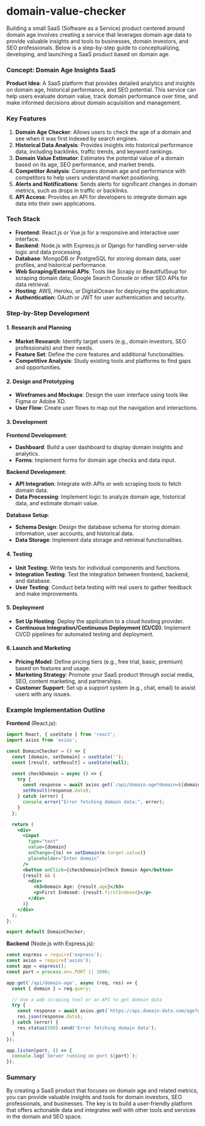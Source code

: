 # domain-value-checker


Building a small SaaS (Software as a Service) product centered around domain age involves creating a service that leverages domain age data to provide valuable insights and tools to businesses, domain investors, and SEO professionals. Below is a step-by-step guide to conceptualizing, developing, and launching a SaaS product based on domain age.

### Concept: Domain Age Insights SaaS

**Product Idea**: A SaaS platform that provides detailed analytics and insights on domain age, historical performance, and SEO potential. This service can help users evaluate domain value, track domain performance over time, and make informed decisions about domain acquisition and management.

### Key Features

1. **Domain Age Checker**: Allows users to check the age of a domain and see when it was first indexed by search engines.
2. **Historical Data Analysis**: Provides insights into historical performance data, including backlinks, traffic trends, and keyword rankings.
3. **Domain Value Estimator**: Estimates the potential value of a domain based on its age, SEO performance, and market trends.
4. **Competitor Analysis**: Compares domain age and performance with competitors to help users understand market positioning.
5. **Alerts and Notifications**: Sends alerts for significant changes in domain metrics, such as drops in traffic or backlinks.
6. **API Access**: Provides an API for developers to integrate domain age data into their own applications.

### Tech Stack

- **Frontend**: React.js or Vue.js for a responsive and interactive user interface.
- **Backend**: Node.js with Express.js or Django for handling server-side logic and data processing.
- **Database**: MongoDB or PostgreSQL for storing domain data, user profiles, and historical performance.
- **Web Scraping/External APIs**: Tools like Scrapy or BeautifulSoup for scraping domain data; Google Search Console or other SEO APIs for data retrieval.
- **Hosting**: AWS, Heroku, or DigitalOcean for deploying the application.
- **Authentication**: OAuth or JWT for user authentication and security.

### Step-by-Step Development

#### 1. **Research and Planning**

- **Market Research**: Identify target users (e.g., domain investors, SEO professionals) and their needs.
- **Feature Set**: Define the core features and additional functionalities.
- **Competitive Analysis**: Study existing tools and platforms to find gaps and opportunities.

#### 2. **Design and Prototyping**

- **Wireframes and Mockups**: Design the user interface using tools like Figma or Adobe XD.
- **User Flow**: Create user flows to map out the navigation and interactions.

#### 3. **Development**

**Frontend Development**:
   - **Dashboard**: Build a user dashboard to display domain insights and analytics.
   - **Forms**: Implement forms for domain age checks and data input.

**Backend Development**:
   - **API Integration**: Integrate with APIs or web scraping tools to fetch domain data.
   - **Data Processing**: Implement logic to analyze domain age, historical data, and estimate domain value.

**Database Setup**:
   - **Schema Design**: Design the database schema for storing domain information, user accounts, and historical data.
   - **Data Storage**: Implement data storage and retrieval functionalities.

#### 4. **Testing**

- **Unit Testing**: Write tests for individual components and functions.
- **Integration Testing**: Test the integration between frontend, backend, and database.
- **User Testing**: Conduct beta testing with real users to gather feedback and make improvements.

#### 5. **Deployment**

- **Set Up Hosting**: Deploy the application to a cloud hosting provider.
- **Continuous Integration/Continuous Deployment (CI/CD)**: Implement CI/CD pipelines for automated testing and deployment.

#### 6. **Launch and Marketing**

- **Pricing Model**: Define pricing tiers (e.g., free trial, basic, premium) based on features and usage.
- **Marketing Strategy**: Promote your SaaS product through social media, SEO, content marketing, and partnerships.
- **Customer Support**: Set up a support system (e.g., chat, email) to assist users with any issues.

### Example Implementation Outline

**Frontend** (React.js):
```jsx
import React, { useState } from 'react';
import axios from 'axios';

const DomainChecker = () => {
  const [domain, setDomain] = useState('');
  const [result, setResult] = useState(null);

  const checkDomain = async () => {
    try {
      const response = await axios.get(`/api/domain-age?domain=${domain}`);
      setResult(response.data);
    } catch (error) {
      console.error("Error fetching domain data:", error);
    }
  };

  return (
    <div>
      <input 
        type="text" 
        value={domain} 
        onChange={(e) => setDomain(e.target.value)} 
        placeholder="Enter domain" 
      />
      <button onClick={checkDomain}>Check Domain Age</button>
      {result && (
        <div>
          <h3>Domain Age: {result.age}</h3>
          <p>First Indexed: {result.firstIndexed}</p>
        </div>
      )}
    </div>
  );
};

export default DomainChecker;
```

**Backend** (Node.js with Express.js):
```javascript
const express = require('express');
const axios = require('axios');
const app = express();
const port = process.env.PORT || 3000;

app.get('/api/domain-age', async (req, res) => {
  const { domain } = req.query;

  // Use a web scraping tool or an API to get domain data
  try {
    const response = await axios.get(`https://api.domain-data.com/age?domain=${domain}`);
    res.json(response.data);
  } catch (error) {
    res.status(500).send('Error fetching domain data');
  }
});

app.listen(port, () => {
  console.log(`Server running on port ${port}`);
});
```

### Summary

By creating a SaaS product that focuses on domain age and related metrics, you can provide valuable insights and tools for domain investors, SEO professionals, and businesses. The key is to build a user-friendly platform that offers actionable data and integrates well with other tools and services in the domain and SEO space.
